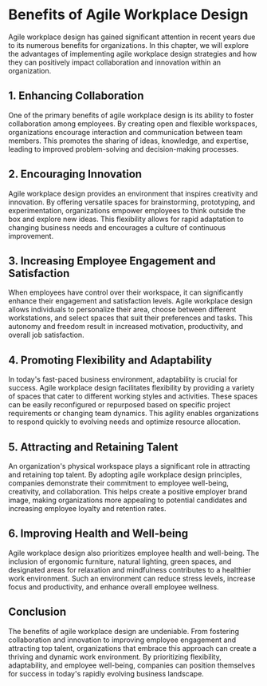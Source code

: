 Benefits of Agile Workplace Design
===========================================

Agile workplace design has gained significant attention in recent years due to its numerous benefits for organizations. In this chapter, we will explore the advantages of implementing agile workplace design strategies and how they can positively impact collaboration and innovation within an organization.

1\. Enhancing Collaboration
--------------------------

One of the primary benefits of agile workplace design is its ability to foster collaboration among employees. By creating open and flexible workspaces, organizations encourage interaction and communication between team members. This promotes the sharing of ideas, knowledge, and expertise, leading to improved problem-solving and decision-making processes.

2\. Encouraging Innovation
-------------------------

Agile workplace design provides an environment that inspires creativity and innovation. By offering versatile spaces for brainstorming, prototyping, and experimentation, organizations empower employees to think outside the box and explore new ideas. This flexibility allows for rapid adaptation to changing business needs and encourages a culture of continuous improvement.

3\. Increasing Employee Engagement and Satisfaction
--------------------------------------------------

When employees have control over their workspace, it can significantly enhance their engagement and satisfaction levels. Agile workplace design allows individuals to personalize their area, choose between different workstations, and select spaces that suit their preferences and tasks. This autonomy and freedom result in increased motivation, productivity, and overall job satisfaction.

4\. Promoting Flexibility and Adaptability
-----------------------------------------

In today's fast-paced business environment, adaptability is crucial for success. Agile workplace design facilitates flexibility by providing a variety of spaces that cater to different working styles and activities. These spaces can be easily reconfigured or repurposed based on specific project requirements or changing team dynamics. This agility enables organizations to respond quickly to evolving needs and optimize resource allocation.

5\. Attracting and Retaining Talent
----------------------------------

An organization's physical workspace plays a significant role in attracting and retaining top talent. By adopting agile workplace design principles, companies demonstrate their commitment to employee well-being, creativity, and collaboration. This helps create a positive employer brand image, making organizations more appealing to potential candidates and increasing employee loyalty and retention rates.

6\. Improving Health and Well-being
----------------------------------

Agile workplace design also prioritizes employee health and well-being. The inclusion of ergonomic furniture, natural lighting, green spaces, and designated areas for relaxation and mindfulness contributes to a healthier work environment. Such an environment can reduce stress levels, increase focus and productivity, and enhance overall employee wellness.

Conclusion
----------

The benefits of agile workplace design are undeniable. From fostering collaboration and innovation to improving employee engagement and attracting top talent, organizations that embrace this approach can create a thriving and dynamic work environment. By prioritizing flexibility, adaptability, and employee well-being, companies can position themselves for success in today's rapidly evolving business landscape.
